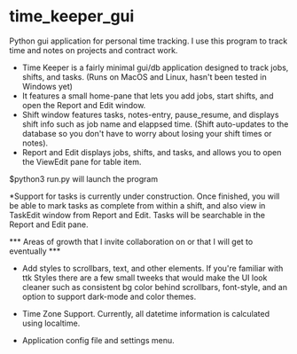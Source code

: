 # time_keeper_gui
Python gui application for personal time tracking. I use this program to track time and notes on projects and contract work.

* Time Keeper is a fairly minimal gui/db application designed to track jobs, shifts, and tasks. (Runs on MacOS and Linux, hasn't been tested in Windows yet)
* It features a small home-pane that lets you add jobs, start shifts, and open the Report and Edit window.
* Shift window features tasks, notes-entry, pause_resume, and displays shift info such as job name and elappsed time. (Shift auto-updates to the database so you don't have to worry about losing your shift times or notes).
* Report and Edit displays jobs, shifts, and tasks, and allows you to open the ViewEdit pane for table item.

$python3 run.py will launch the program

*Support for tasks is currently under construction. Once finished, you will be able to mark tasks as complete from within a shift, and also view in TaskEdit window from Report and Edit. Tasks will be searchable in the Report and Edit pane.


*** Areas of growth that I invite collaboration on or that I will get to eventually ***

- Add styles to scrollbars, text, and other elements. If you're familiar with ttk Styles there are a few small tweeks that would make the UI look cleaner such as consistent bg color behind scrollbars, font-style, and an option to support dark-mode and color themes.

- Time Zone Support. Currently, all datetime information is calculated using localtime.

- Application config file and settings menu.
